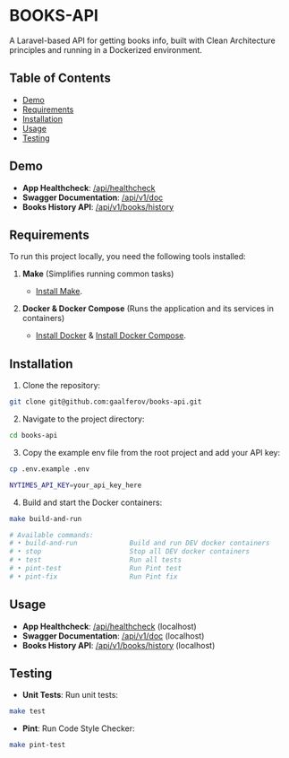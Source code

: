 # BOOKS-API
A Laravel-based API for getting books info, built with Clean Architecture principles and running in a Dockerized environment.

## Table of Contents
- [Demo](#demo)
- [Requirements](#requirements)
- [Installation](#installation)
- [Usage](#usage)
- [Testing](#testing)


## Demo

- **App Healthcheck**: [/api/healthcheck](https://sometestnewdomain.co.uk/api/healthcheck)
- **Swagger Documentation**: [/api/v1/doc](https://sometestnewdomain.co.uk/api/v1/doc#/Books%20History)
- **Books History API**: [/api/v1/books/history](https://sometestnewdomain.co.uk/api/v1/books/history)

## Requirements
To run this project locally, you need the following tools installed:

1. **Make** (Simplifies running common tasks)
    - [Install Make](https://www.gnu.org/software/make/).

2. **Docker & Docker Compose** (Runs the application and its services in containers)
    - [Install Docker](https://docs.docker.com/get-docker/) & [Install Docker Compose](https://docs.docker.com/compose/install/).

## Installation

1. Clone the repository:
```bash
git clone git@github.com:gaalferov/books-api.git
```
2. Navigate to the project directory:
```bash
cd books-api
```
3. Copy the example env file from the root project and add your API key:
```bash
cp .env.example .env

NYTIMES_API_KEY=your_api_key_here
```
4. Build and start the Docker containers:
```bash
make build-and-run

# Available commands:
# • build-and-run             Build and run DEV docker containers
# • stop                      Stop all DEV docker containers
# • test                      Run all tests
# • pint-test                 Run Pint test
# • pint-fix                  Run Pint fix
```

## Usage
- **App Healthcheck**: [/api/healthcheck](http://localhost:8080/api/healthcheck) (localhost)
- **Swagger Documentation**: [/api/v1/doc](http://localhost:8080/api/v1/doc) (localhost)
- **Books History API**: [/api/v1/books/history](http://localhost:8080/api/v1/books/history) (localhost)


## Testing
- **Unit Tests**: Run unit tests:
```bash
make test
```
- **Pint**: Run Code Style Checker:
```bash
make pint-test
```
